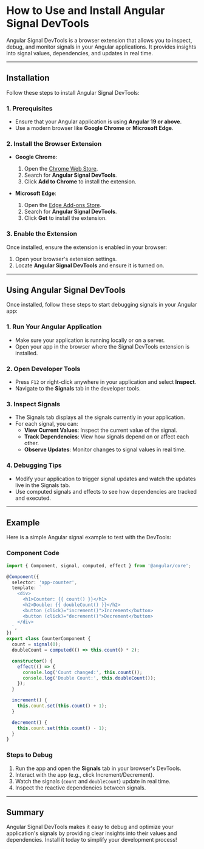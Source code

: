 # How to Use and Install Angular Signal DevTools

Angular Signal DevTools is a browser extension that allows you to inspect, debug, and monitor signals in your Angular applications. It provides insights into signal values, dependencies, and updates in real time.

---

## Installation

Follow these steps to install Angular Signal DevTools:

### 1. Prerequisites
- Ensure that your Angular application is using **Angular 19 or above**.
- Use a modern browser like **Google Chrome** or **Microsoft Edge**.

### 2. Install the Browser Extension
- **Google Chrome**:
    1. Open the [Chrome Web Store](https://chrome.google.com/webstore).
    2. Search for **Angular Signal DevTools**.
    3. Click **Add to Chrome** to install the extension.

- **Microsoft Edge**:
    1. Open the [Edge Add-ons Store](https://microsoftedge.microsoft.com/addons/MicrosoftEdge).
    2. Search for **Angular Signal DevTools**.
    3. Click **Get** to install the extension.

### 3. Enable the Extension
Once installed, ensure the extension is enabled in your browser:
1. Open your browser's extension settings.
2. Locate **Angular Signal DevTools** and ensure it is turned on.

---

## Using Angular Signal DevTools

Once installed, follow these steps to start debugging signals in your Angular app:

### 1. Run Your Angular Application
- Make sure your application is running locally or on a server.
- Open your app in the browser where the Signal DevTools extension is installed.

### 2. Open Developer Tools
- Press `F12` or right-click anywhere in your application and select **Inspect**.
- Navigate to the **Signals** tab in the developer tools.

### 3. Inspect Signals
- The Signals tab displays all the signals currently in your application.
- For each signal, you can:
    - **View Current Values**: Inspect the current value of the signal.
    - **Track Dependencies**: View how signals depend on or affect each other.
    - **Observe Updates**: Monitor changes to signal values in real time.

### 4. Debugging Tips
- Modify your application to trigger signal updates and watch the updates live in the Signals tab.
- Use computed signals and effects to see how dependencies are tracked and executed.

---

## Example
Here is a simple Angular signal example to test with the DevTools:

### Component Code
```typescript
import { Component, signal, computed, effect } from '@angular/core';

@Component({
  selector: 'app-counter',
  template: `
    <div>
      <h1>Counter: {{ count() }}</h1>
      <h2>Double: {{ doubleCount() }}</h2>
      <button (click)="increment()">Increment</button>
      <button (click)="decrement()">Decrement</button>
    </div>
  `,
})
export class CounterComponent {
  count = signal(0);
  doubleCount = computed(() => this.count() * 2);

  constructor() {
    effect(() => {
      console.log('Count changed:', this.count());
      console.log('Double Count:', this.doubleCount());
    });
  }

  increment() {
    this.count.set(this.count() + 1);
  }

  decrement() {
    this.count.set(this.count() - 1);
  }
}
```

### Steps to Debug
1. Run the app and open the **Signals** tab in your browser's DevTools.
2. Interact with the app (e.g., click Increment/Decrement).
3. Watch the signals (`count` and `doubleCount`) update in real time.
4. Inspect the reactive dependencies between signals.

---

## Summary
Angular Signal DevTools makes it easy to debug and optimize your application's signals by providing clear insights into their values and dependencies. Install it today to simplify your development process!

